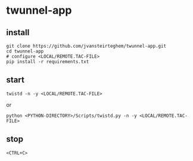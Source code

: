 # twunnel-app

## install

```
git clone https://github.com/jvansteirteghem/twunnel-app.git
cd twunnel-app
# configure <LOCAL/REMOTE.TAC-FILE>
pip install -r requirements.txt
```

## start

```
twistd -n -y <LOCAL/REMOTE.TAC-FILE>
```

or

```
python <PYTHON-DIRECTORY>/Scripts/twistd.py -n -y <LOCAL/REMOTE.TAC-FILE>
```

## stop

```
<CTRL+C>
```